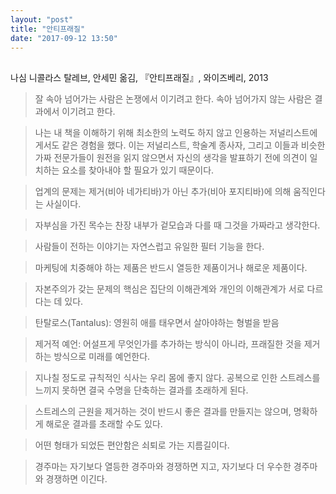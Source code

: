 ```yaml
---
layout: "post"
title: "안티프래질"
date: "2017-09-12 13:50"
---
```


##
나심 니콜라스 탈레브, 안세민 옮김, 『안티프래질』, 와이즈베리, 2013

> 잘 속아 넘어가는 사람은 논쟁에서 이기려고 한다.
> 속아 넘어가지 않는 사람은 결과에서 이기려고 한다.

> 나는 내 책을 이해하기 위해 최소한의 노력도 하지 않고 인용하는 저널리스트에게서도 같은 경험을 했다. 이는 저널리스트, 학술계 종사자, 그리고 이들과 비슷한 가짜 전문가들이 원전을 읽지 않으면서 자신의 생각을 발표하기 전에 의견이 일치하는 요소를 찾아내야 할 필요가 있기 때문이다.

> 업계의 문제는 제거(비아 네가티바)가 아닌 추가(비아 포지티바)에 의해 움직인다는 사실이다.

> 자부심을 가진 목수는 찬장 내부가 겉모습과 다를 때 그것을 가짜라고 생각한다.

> 사람들이 전하는 이야기는 자연스럽고 유일한 필터 기능을 한다.

> 마케팅에 치중해야 하는 제품은 반드시 열등한 제품이거나 해로운 제품이다.

> 자본주의가 갖는 문제의 핵심은 집단의 이해관계와 개인의 이해관계가 서로 다르다는 데 있다.

> 탄탈로스(Tantalus): 영원히 애를 태우면서 살아야하는 형벌을 받음

> 제거적 예언: 어설프게 무엇인가를 추가하는 방식이 아니라, 프래질한 것을 제거하는 방식으로 미래를 예언한다.

> 지나칠 정도로 규칙적인 식사는 우리 몸에 좋지 않다. 공복으로 인한 스트레스를 느끼지 못하면 결국 수명을 단축하는 결과를 초래하게 된다.

> 스트레스의 근원을 제거하는 것이 반드시 좋은 결과를 만들지는 않으며, 명확하게 해로운 결과를 초래할 수도 있다.

> 어떤 형태가 되었든 편안함은 쇠퇴로 가는 지름길이다.

> 경주마는 자기보다 열등한 경주마와 경쟁하면 지고, 자기보다 더 우수한 경주마와 경쟁하면 이긴다.

